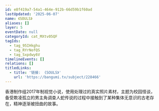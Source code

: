 ```yaml
---
id: e8f419a7-54a1-464e-912b-66d59b1f60ad
lastUpdated: '2025-06-07'
name: 《SOULS》
aliases: []
layer: 5
eventDate: null
categoryId: cat_MXtv05QF
tagIds:
  - tag_95IHkghu
  - tag_RYrNofQS
  - tag_Sxpdwy6V
timelineEvents: []
relations: []
titledLinks:
  - title: '链接: 《SOULS》'
    url: 'https://bangumi.tv/subject/228466'
---
```

香港制作组2017年制视觉小说，使用处理过的真实照片素材，主题为校园怪谈，备受欺凌孤立的男主角调查人蛇传说的过程中接触到了某种集体无意识的古老存在，精神逐渐被扭曲的故事。
